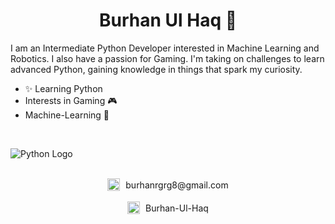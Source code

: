 <h1 align="center">Burhan Ul Haq 👋</h1>

I am an Intermediate Python Developer interested in Machine Learning and Robotics. I also have a passion for Gaming. I'm taking on challenges to learn advanced Python, gaining knowledge in things that spark my curiosity.

+ ✨ Learning Python
+ Interests in Gaming 🎮
+ Machine-Learning 🧠

<br>

![Python Logo](https://upload.wikimedia.org/wikipedia/commons/c/c3/Python-logo-notext.svg)

<br>

<div align="center">
  <a href="mailto:burhanrgrg8@gmail.com" style="text-decoration: none;">
    <img src="https://upload.wikimedia.org/wikipedia/commons/4/4e/Gmail_Icon.svg" alt="Gmail Logo" width="20" height="20" style="vertical-align: middle;"/>
    <span style="vertical-align: middle; display: inline-block; margin-left: 5px;">burhanrgrg8@gmail.com</span>
  </a>
</div>

<br>

<div align="center">
  <a href="https://www.linkedin.com/in/burhan-ul-haqq" style="text-decoration: none;">
    <img src="https://upload.wikimedia.org/wikipedia/commons/c/ca/LinkedIn_logo_initials.png" alt="LinkedIn Logo" width="20" height="20" style="vertical-align: middle;"/>
    <span style="vertical-align: middle; display: inline-block; margin-left: 5px;">Burhan-Ul-Haq</span>
  </a>
</div>
